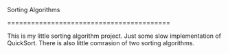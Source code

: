 Sorting Algorithms

=========================================

This is my little sorting algorithm project.
Just some slow implementation of QuickSort.
There is also little comrasion of two sorting algorithms.